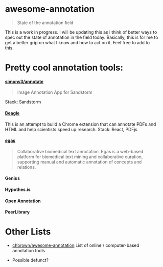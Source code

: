 # awesome-annotation

> State of the annotation field

This is a work in progress. I will be updating this as I think of better ways to spec out the state of annotation in the field today. Basically, this is for me to get a better grip on what I know and how to act on it. Feel free to add to this.

# Pretty cool annotation tools:

#### [simonv3/annotate](https://github.com/simonv3/annotate/)

  > Image Annotation App for Sandstorm

  Stack: Sandstorm

#### [Beagle](//github.com/BeagleLab/beagle)

  This is an attempt to build a Chrome extension that can annotate PDFs and HTML and help scientists speed up research. 
  Stack: React, PDFjs.

#### [egas](https://demo.bmd-software.com/egas/)

  > Collaborative biomedical text annotation.
  > Egas is a web-based platform for biomedical text mining and collaborative curation, supporting manual and automatic annotation of concepts and relations.

#### Genius

#### Hypothes.is

#### Open Annotation

#### PeerLibrary


# Other Lists

* [chbrown/awesome-annotation](https://github.com/chbrown/awesome-annotation) List of online / computer-based annotation tools
 - Possible defunct?